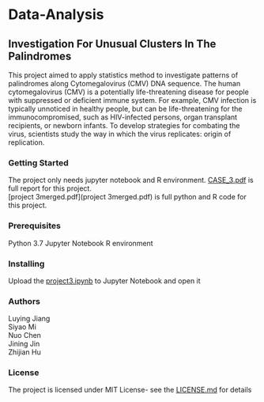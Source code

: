 # Data-Analysis
## Investigation For Unusual Clusters In The Palindromes
This project aimed to apply statistics method to investigate patterns of palindromes along Cytomegalovirus (CMV) DNA sequence. The human cytomegalovirus (CMV) is a potentially life-threatening disease for people with suppressed or deficient immune system. For example, CMV infection is typically unnoticed in healthy people, but can be life-threatening for the immunocompromised, such as HIV-infected persons, organ transplant recipients, or newborn infants. To develop strategies for combating the virus, scientists study the way in which the virus replicates: origin of replication.

### Getting Started
The project only needs jupyter notebook and R environment. 
[CASE_3.pdf](CASE_3.pdf) is full report for this project.  
[project 3merged.pdf](project 3merged.pdf) is full python and R code for this project.

### Prerequisites
Python 3.7
Jupyter Notebook
R environment

### Installing
Upload the [project3.ipynb](project3.ipynb) to Jupyter Notebook and open it

### Authors
Luying Jiang  
Siyao Mi  
Nuo Chen   
Jining Jin  
Zhijian Hu

### License
The project is licensed under MIT License- see the [LICENSE.md](LICENSE.md) for details

